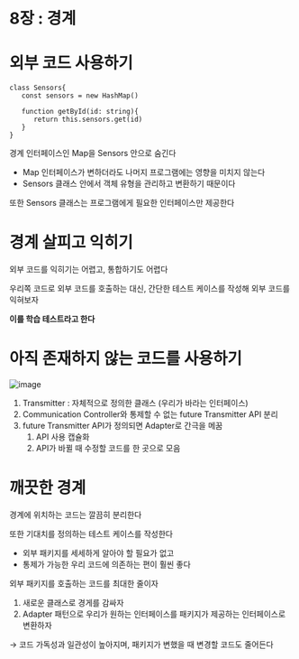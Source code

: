 # 8장 : 경계

# 외부 코드 사용하기

```tsx
class Sensors{
   const sensors = new HashMap()
   
   function getById(id: string){
      return this.sensors.get(id)
   }
}
```

경계 인터페이스인 Map을 Sensors 안으로 숨긴다

- Map 인터페이스가 변하더라도 나머지 프로그램에는 영향을 미치지 않는다
- Sensors 클래스 안에서 객체 유형을 관리하고 변환하기 때문이다

또한 Sensors 클래스는 프로그램에게 필요한 인터페이스만 제공한다

# 경계 살피고 익히기

외부 코드를 익히기는 어렵고, 통합하기도 어렵다

우리쪽 코드로 외부 코드를 호출하는 대신, 간단한 테스트 케이스를 작성해 외부 코드를 익혀보자

**이를 학습 테스트라고 한다**

# 아직 존재하지 않는 코드를 사용하기

![image](https://user-images.githubusercontent.com/74011724/204228969-40b1d04e-8330-4c75-80b6-1da354ade16b.png)


1. Transmitter : 자체적으로 정의한 클래스 (우리가 바라는 인터페이스)
2. Communication Controller와 통제할 수 없는 future Transmitter API 분리
3. future Transmitter API가 정의되면 Adapter로 간극을 메꿈
    1. API 사용 캡슐화
    2. API가 바뀔 때 수정할 코드를 한 곳으로 모음 

# 깨끗한 경계

경계에 위치하는 코드는 깔끔히 분리한다

또한 기대치를 정의하는 테스트 케이스를 작성한다

- 외부 패키지를 세세하게 알아야 할 필요가 없고
- 통제가 가능한 우리 코드에 의존하는 편이 훨씬 좋다

외부 패키지를 호출하는 코드를 최대한 줄이자

1. 새로운 클래스로 경게를 감싸자
2. Adapter 패턴으로 우리가 원하는 인터페이스를 패키지가 제공하는 인터페이스로 변환하자

→ 코드 가독성과 일관성이 높아지며, 패키지가 변했을 때 변경할 코드도 줄어든다
